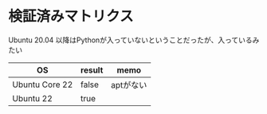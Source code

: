 # 検証済みマトリクス


Ubuntu 20.04 以降はPythonが入っていないということだったが、入っているみたい

|  OS  |  result  |  memo  |
| ---- | ---- | ---- |
|  Ubuntu Core 22  | false  |  aptがない  |
|  Ubuntu 22  | true |    |
